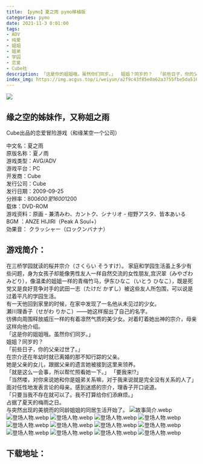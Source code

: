 ```yaml
---
title: 【pymo】夏之雨 pymo移植版     
categories: pymo
date: 2021-11-3 0:01:00
tags:
- ADV
- 纯爱
- 姐姐
- 姐弟
- 学园
- 恋爱
- Cube社
description: 「这是你的姐姐哦。虽然你们同岁。」  姐姐？同岁的？  「前些日子，你的父亲过世了。」  在宗介还在年幼时就已离婚的那不知行踪的父亲。  
index_img: https://img.acgus.top/i/weiyun/a2f9c43f85e0a62a3755fbe5da51036624a3e117423ebe07214963beed9395068a413096ef9a982aeb820e45745a3b2e.webp
--- 
```

![](https://img.acgus.top/i/weiyun/a2f9c43f85e0a62a3755fbe5da51036624a3e117423ebe07214963beed9395068a413096ef9a982aeb820e45745a3b2e.webp)
## 缘之空的姊妹作，又称姐之雨
Cube出品的恋爱冒险游戏（和缘某空一个公司）

中文名：夏之雨    
原版名称：夏ノ雨  
游戏类型：AVG/ADV  
游戏平台：PC  
开发商：Cube  
发行公司：Cube  
发行日期：2009-09-25  
分辨率：800*600至1600*1200  
载体：DVD-ROM  
游戏资料：原画 - 兼清みわ、カントク、シナリオ - 绀野アスタ、皆本あいる  
BGM ：ANZE HIJIRI（Peak A Soul+）  
効果音： クラッシャー（ロックンバナナ）  

## 游戏简介：
在三桥学园就读的桜井宗介（さくらい そうすけ）。 
家庭和学园生活虽上多少有些问题，身为女孩子却能像男性友人一样自然交流的女性朋友,宫沢翠（みやざわ みどり），像温柔的姐姐一样的青梅竹马，伊东ひなこ（いとう ひなこ），既是死党又是良好竞争对手的武田一志（たけだ かずし）被这些友人所包围，可以说是过着平凡的学园生活。  
有一天他回到家里的时候，在家中发现了一名他从未见过的少女。  
瀬川理香子（せがわ りかこ）——她这样报出了自己的名字。  
彷佛向周围释放威压一样的有着凛然气质的美少女。对着盯着她出神的宗介，母亲这样向他介绍。  
「这是你的姐姐哦。虽然你们同岁。」  
姐姐？同岁的？  
「前些日子，你的父亲过世了。」  
在宗介还在年幼时就已离婚的那不知行踪的父亲。  
她是父亲的女儿，跟据父亲的遗言她被接到这里来领养。  
「就是这么一会事，所以帮忙照看她一下。」 「要我来!?」  
「当然喽，对你来说她和你是姐弟关系嘛，对于我来说就是完全没有关系的人了」  
面对任性地发表言论的母亲。感到迷惑的宗介，理香子开口说道。  
「只要当我不存在就可以了。我不打算给你们添麻烦。」  
占据了夏天的梅雨之日。  
与突然出现的美貌而的同龄姐姐的同居生活开始了。 
![故事简介.webp](https://img.acgus.top/i/weiyun/b24cb48329b0fc86c93cb89d4625d6a59e0946cfc23e8b52688d597aa61f87223fef7cadfb5a26e1ab7fc84862d23856.webp)  
![登场人物.webp](https://img.acgus.top/i/weiyun/1ed988b1962271231c62a468f2cfd931c361dc96ffee45731819c4f0038de6b9a80d8eba05f4dc11687c37698f978890.webp)
![登场人物.webp](https://img.acgus.top/i/weiyun/5bfce7cb52a38a73b1a2f93725cc4ce6d11924ce012df23af1fd5c621c70b82f0f6bfa25d2006082beea8fcfdab650f4.webp)
![登场人物.webp](https://img.acgus.top/i/weiyun/e6447db7a96a73b67ac84ed9efae8e2f4b625653ba1019e02dfd1b73b6cd879484a185cacd0609033b9bc3ab8fb5c72d.webp)
![登场人物.webp](https://img.acgus.top/i/weiyun/e1c7fc1588e209075b071602d6525b90246af8632745a4cf4b85eef73985c336beae740d1087b36fad543752363b6d08.webp)
![登场人物.webp](https://img.acgus.top/i/weiyun/dba9ba3247bbaec1cccafddeeb0753e91803a1f9cacbd64129fdd0fc11bde097d53bd6b5d27d1bde1004e5186155428e.webp)
![登场人物.webp](https://img.acgus.top/i/weiyun/9550548b22e85046d544eb8e390dcf97bdc17b02fbdad3fe8bc142653d11d2f2b9dcfa4ec9b013799f9a7b6de809ed11.webp)
![登场人物.webp](https://img.acgus.top/i/weiyun/443984ab1076749b3d8f3771fed5c9915dd589a3f092687306a71c0b0f0e54e2ee7fe77f8dc76cf199e49cbf60c0545b.webp)
![登场人物.webp](https://img.acgus.top/i/weiyun/894f62181aac80ea2da5cb62e0a4d73772d8e42e6b004282d033a6e8f2b92e4a71e608bfd4ebdf3732fc0b923d9dc4d4.webp)
![登场人物.webp](https://img.acgus.top/i/weiyun/fea966a70014d43a4a1d1366fbd869138784637205461f6b0013b8ac45c634b8d2de60bd1c35d545a399eaffccadd2cf.webp)
![登场人物.webp](https://img.acgus.top/i/weiyun/08f84f255d2ce142257b46b23d02b1091e47f0d20c519b7c6e5980b9b51a3f2ae8b3ad7097f4840e11b493d084404cb3.webp)
![登场人物.webp](https://img.acgus.top/i/weiyun/aecf0dfe39e1974e9085712a91f93b43caf57d2b6936a177d4479237f96e0b97c61a1941119900b6a178aa01fe17e25c.webp)
![登场人物.webp](https://img.acgus.top/i/weiyun/3cb966e77b49e133cbd77a3d164802e40ff33d5800900429cc3b738144470dab4d18175d99fbd537c41bb4be2e9b9d00.webp)






## 下载地址：